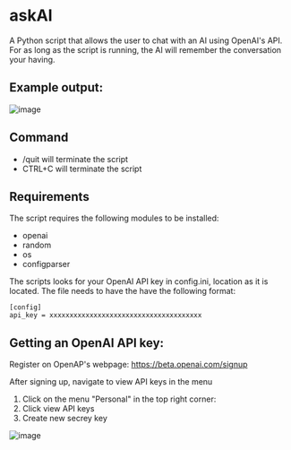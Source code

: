 # askAI
A Python script that allows the user to chat with an AI using OpenAI's API. For as long as the script is running, the AI will remember the conversation your having. 

## Example output: 
![image](https://user-images.githubusercontent.com/60260940/210553358-aade3dda-0090-41a8-a840-73d9f10ebce4.png)


## Command
- /quit will terminate the script
- CTRL+C will terminate the script

## Requirements
The script requires the following modules to be installed: 
- openai 
- random
- os
- configparser

The scripts looks for your OpenAI API key in config.ini, location as it is located. The file needs to have the have the following format: 
```
[config]
api_key = xxxxxxxxxxxxxxxxxxxxxxxxxxxxxxxxxxxxxx
```

## Getting an OpenAI API key: 

Register on OpenAP's webpage: https://beta.openai.com/signup

After signing up, navigate to view API keys in the menu
1. Click on the menu "Personal" in the top right corner: 
2. Click view API keys
3. Create new secrey key

![image](https://user-images.githubusercontent.com/60260940/210555274-841d5021-d0ba-4b51-9d5a-c383325eb346.png)
